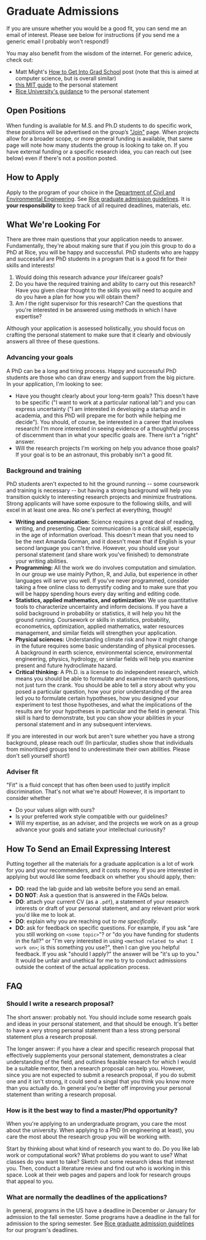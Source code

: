 # Graduate Admissions

If you are unsure whether you would be a good fit, you can send me an email of interest.
Please see below for instructions (if you send me a generic email I probably won't respond!)

You may also benefit from the wisdom of the internet.
For generic advice, check out:

- Matt Might's [How to Get Into Grad School](http://matt.might.net/articles/how-to-apply-and-get-in-to-graduate-school-in-science-mathematics-engineering-or-computer-science/) post (note that this is aimed at computer science, but is overall similar)
- [this MIT guide](https://mitcommlab.mit.edu/cheme/commkit/graduate-school-personal-statement/) to the personal statement
- [Rice University's guidance](https://graduate.rice.edu/news/grad-school-101-writing-personal-statement) to the personal statement

## Open Positions

When funding is available for M.S. and Ph.D students to do specific work, these positions will be advertised on the group’s ["Join"](https://dossgollin-lab.github.io/join-the-lab) page.
When projects allow for a broader scope, or more general funding is available, that same page will note how many students the group is looking to take on.
If you have external funding or a specific research idea, you can reach out (see below) even if there's not a position posted.

## How to Apply

Apply to the program of your choice in the [Department of Civil and Environmental Engineering](https://cee.rice.edu/academics/graduate-programs/phd-program).
See [Rice graduate admission guidelines](https://graduate.rice.edu/admissions/how-to-apply).
It is **your responsibility** to keep track of all required deadlines, materials, etc.

## What We're Looking For

There are three main questions that your application needs to answer.
Fundamentally, they're about making sure that if you join this group to do a PhD at Rice, you will be happy and successful.
PhD students who are happy and successful are PhD students in a program that is a good fit for their skills and interests!

1. Would doing this research advance *your* life/career goals?
1. Do you have the required training and ability to carry out this research? Have you given clear thought to the skills you will need to acquire and do you have a plan for how you will obtain them?
1. Am *I* the right supervisor for this research? Can the questions that you're interested in be answered using methods in which I have expertise?

Although your application is assessed holistically, you should focus on crafting the personal statement to make sure that it clearly and obviously answers all three of these questions.

### Advancing your goals

A PhD can be a long and tiring process.
Happy and successful PhD students are those who can draw energy and support from the big picture.
In your application, I'm looking to see:

- Have you thought clearly about your long-term goals? This doesn't have to be specific ("I want to work at a particular national lab") and you can express uncertainty ("I am interested in developing a startup and in academia, and this PhD will prepare me for both while helping me decide"). You should, of course, be interested in a career that involves research! I'm more interested in seeing evidence of a thoughtful process of discernment than in what your specific goals are. There isn't a "right" answer.
- Will the research projects I'm working on help you advance those goals? If your goal is to be an astronaut, this probably isn't a good fit.

### Background and training

PhD students aren't expected to hit the ground running -- some coursework and training is necessary -- but having a strong background will help you transition quickly to interesting research projects and minimize frustrations.
Strong applicants will have some exposure to the following skills, and will excel in at least one area.
No one's perfect at everything, though!

- **Writing and communication:** Science requires a great deal of reading, writing, and presenting. Clear communication is a critical skill, especially in the age of information overload. This doesn't mean that you need to be the next Amanda Gorman, and it doesn't mean that if English is your second language you can't thrive. However, you should use your personal statement (and share work you've finished) to demonstrate your writing abilities.
- **Programming:** All the work we do involves computation and simulation. In our group we use mainly Python, R, and Julia, but experience in other languages will serve you well. If you've never programmed, consider taking a free online class to demystify coding and to make sure that you will be happy spending hours every day writing and editing code.
- **Statistics, applied mathematics, and optimization:** We use quantitative tools to characterize uncertainty and inform decisions. If you have a solid background in probability or statistics, it will help you hit the ground running. Coursework or skills in statistics, probability, econometrics, optimization, applied mathematics, water resources management, and similar fields will strengthen your application.
- **Physical sciences:** Understanding climate risk and how it might change in the future requires some basic understanding of physical processes. A background in earth science, environmental science, environmental engineering, physics, hydrology, or similar fields will help you examine present and future hydroclimate hazard.
- **Critical thinking:** A Ph.D. is a license to do independent research, which means you should be able to formulate and examine research questions, not just turn the crank. You should be able to tell a story about why you posed a particular question, how your prior understanding of the area led you to formulate certain hypotheses, how you designed your experiment to test those hypotheses, and what the implications of the results are for your hypotheses in particular and the field in general. This skill is hard to demonstrate, but you can show your abilities in your personal statement and in any subsequent interviews.

If you are interested in our work but aren't sure whether you have a strong background, please reach out!
(In particular, studies show that individuals from minoritized groups tend to underestimate their own abilities. Please don't sell yourself short!)

### Adviser fit

"Fit" is a fluid concept that has often been used to justify implicit discrimination.
That's not what we're about!
However, it is important to consider whether

- Do your values align with ours?
- Is your preferred work style compatible with our guidelines?
- Will my expertise, as an adviser, and the projects we work on as a group advance your goals and satiate your intellectual curiousity?

## How To Send an Email Expressing Interest

Putting together all the materials for a graduate application is a lot of work for you and your recommenders, and it costs money.
If you are interested in applying but would like some feedback on whether you should apply, then:

- **DO**: read the lab guide and lab website before you send an email.
- **DO NOT**: Ask a question that is answered in the FAQs below.
- **DO**: attach your current CV (as a `.pdf`), a statement of your research interests or draft of your personal statement, and any relevant prior work you'd like me to look at.
- **DO**: explain why you are reaching out _to me specifically_.
- **DO**: ask for feedback on specific questions. For example, if you ask "are you still working on `<some topic>`"? or "do you have funding for students in the fall?" or "I'm very interested in using `<method related to what I work on>`; is this something you use?", then I can give you helpful feedback. If you ask "should I apply?" the answer will be "it's up to you." It would be unfair and unethical for me to try to conduct admissions outside the context of the actual application process.

## FAQ

### Should I write a research proposal?

The short answer: probably not.
You should include some research goals and ideas in your personal statement, and that should be enough.
It's better to have a very strong personal statement than a less strong personal statement plus a research proposal.

The longer answer: if you have a clear and specific research proposal that effectively supplements your personal statement, demonstrates a clear understanding of the field, and outlines feasible research for which I would be a suitable mentor, then a research proposal can help you.
However, since you are not expected to submit a research proposal, if you do submit one and it isn't strong, it could send a singal that you think you know more than you actually do.
In general you're better off improving your personal statement than writing a research proposal.

### How is it the best way to find a master/Phd opportunity?

When you're applying to an undergraduate program, you care the most about the university.
When applying to a PhD (in engineering at least), you care the most about the research group you will be working with.

Start by thinking about what kind of research you want to do.
Do you like lab work or computational work?
What problems do you want to use?
What classes do you want to take?
Sketch out some research ideas that interest you.
Then, conduct a literature review and find out who is working in this space.
Look at their web pages and papers and look for research groups that appeal to you.

### What are normally the deadlines of the applications?

In general, programs in the US have a deadline in December or January for admission to the fall semester.
Some programs have a deadline in the fall for admission to the spring semester.
See [Rice graduate admission guidelines](https://graduate.rice.edu/admissions/how-to-apply) for our program's deadlines.
